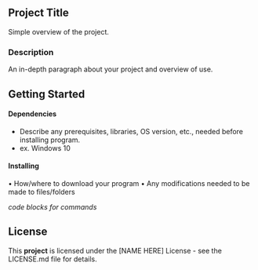 ## Project Title
Simple overview of the project.
### Description
An in-depth paragraph about your project and overview of use.
## Getting Started
#### Dependencies
* Describe any prerequisites, libraries, OS version, etc., needed before installing program.
* ex. Windows 10
#### Installing
• How/where to download your program
• Any modifications needed to be made to files/folders

*code blocks for commands*
## License
This **project** is licensed under the [NAME HERE] License - see the LICENSE.md file for details.


